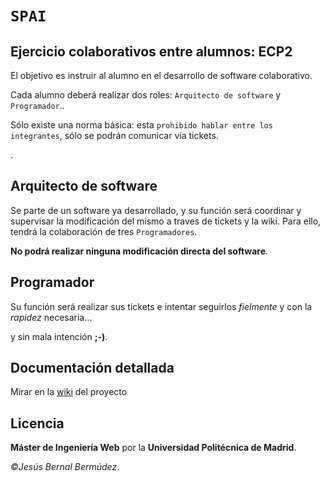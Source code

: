 # `SPAI`
## Ejercicio colaborativos entre alumnos: ECP2
El objetivo es instruir al alumno en el desarrollo de software colaborativo.

Cada alumno deberá realizar dos roles: `Arquitecto de software` y `Programador`..

Sólo existe una norma básica: esta `prohibido hablar entre los integrantes`, sólo se podrán comunicar vía tickets.

.

## Arquitecto de software
Se parte de un software ya desarrollado,
y su función será coordinar y supervisar la modificación del mismo a traves de tickets y la wiki.
Para ello, tendrá la colaboración de tres `Programadores`.

**No podrá realizar ninguna modificación directa del software**.

## Programador
Su función será realizar sus tickets e intentar seguirlos *fielmente* y con la *rapidez* necesaria...

y sin mala intención **;-)**.

## Documentación detallada
Mirar en la [wiki][] del proyecto

## Licencia
**Máster de Ingeniería Web** por la **Universidad Politécnica de Madrid**.

*&copy;Jesús Bernal Bermúdez*.

 [wiki]: https://github.com/miw-upm/ECP2/wiki
 
